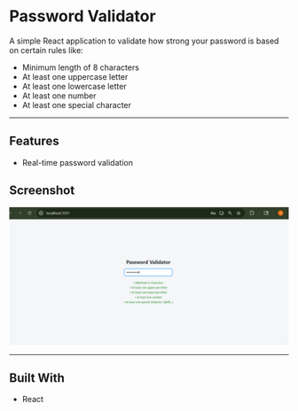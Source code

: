 # Password Validator

A simple React application to validate how strong your password is based on certain rules like:
- Minimum length of 8 characters
- At least one uppercase letter
- At least one lowercase letter
- At least one number
- At least one special character

---

## Features

- Real-time password validation


## Screenshot

![Password Validator Screenshot](./src/screenshot.png)

---

## Built With

- React




